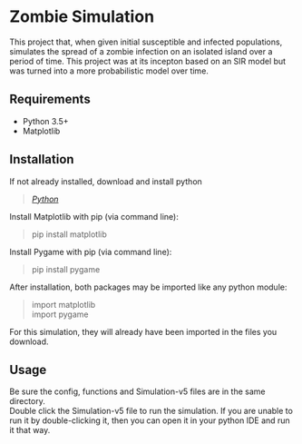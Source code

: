 # Zombie Simulation

This project that, when given initial susceptible and infected populations, simulates the spread of a zombie infection on an isolated island over a period of time. This project was at its incepton based on an SIR model but was turned into a more probabilistic model over time.

## Requirements

- Python 3.5+
- Matplotlib

## Installation

If not already installed, download and install python
> *[Python](https://www.python.org/downloads/)*

Install Matplotlib with pip (via command line):
> pip install matplotlib

Install Pygame with pip (via command line):
> pip install pygame

After installation, both packages may be imported like any python module:
> import matplotlib  
import pygame

For this simulation, they will already have been imported in the files you download.

## Usage

Be sure the config, functions and Simulation-v5 files are in the same directory.  
Double click the Simulation-v5 file to run the simulation.
If you are unable to run it by double-clicking it, then you can open it in your python IDE and run it that way.
